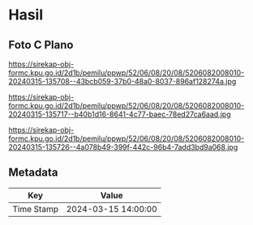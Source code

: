 # Hasil

## Foto C Plano

https://sirekap-obj-formc.kpu.go.id/2d1b/pemilu/ppwp/52/06/08/20/08/5206082008010-20240315-135708--43bcb059-37b0-48a0-8037-896af128274a.jpg

https://sirekap-obj-formc.kpu.go.id/2d1b/pemilu/ppwp/52/06/08/20/08/5206082008010-20240315-135717--b40b1d16-8641-4c77-baec-78ed27ca6aad.jpg

https://sirekap-obj-formc.kpu.go.id/2d1b/pemilu/ppwp/52/06/08/20/08/5206082008010-20240315-135726--4a078b49-399f-442c-96b4-7add3bd9a068.jpg


## Metadata

| Key        | Value               |
| ---------- | ------------------- |
| Time Stamp | 2024-03-15 14:00:00 |



